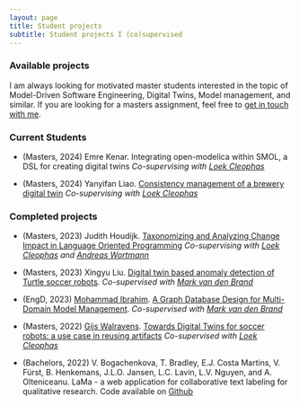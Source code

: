 ```yaml
---
layout: page
title: Student projects
subtitle: Student projects I (co)supervised
---
```


### Available projects

I am always looking for motivated master students interested in the topic of Model-Driven Software Engineering, Digital Twins, Model management, and similar. If you are looking for a masters assignment, feel free to [get in touch with me](https://research.tue.nl/en/persons/hossain-muhammad-muctadir).

### Current Students

- (Masters, 2024) Emre Kenar. Integrating open-modelica within SMOL, a DSL for creating digital twins _Co-supervising with [Loek Cleophas](https://loekcleophas.github.io/aboutme/)_

- (Masters, 2024) Yanyifan Liao. [Consistency management of a brewery digital twin](/files/assignments/2024_brewery_dt_consistency.pdf) _Co-supervising with [Loek Cleophas](https://loekcleophas.github.io/aboutme/)_

### Completed projects

- (Masters, 2023) Judith Houdijk. [Taxonomizing and Analyzing Change Impact in Language Oriented Programming](https://research.tue.nl/en/studentTheses/taxonomizing-and-analyzing-change-impact-in-language-oriented-pro) _Co-supervising with [Loek Cleophas](https://loekcleophas.github.io/aboutme/) and [Andreas Wortmann](https://awortmann.github.io/)_

- (Masters, 2023) Xingyu Liu. [Digital twin based anomaly detection of Turtle soccer robots](https://research.tue.nl/en/studentTheses/digital-twin-based-anomaly-detection-of-turtle-soccer-robots). _Co-supervised with [Mark van den Brand](https://research.tue.nl/en/persons/mark-gj-van-den-brand)_

- (EngD, 2023) [Mohammad Ibrahim](https://www.linkedin.com/in/m-ibrahim-se/). [A Graph Database Design for Multi-Domain Model Management](https://research.tue.nl/en/publications/a-graph-database-design-for-multi-domain-model-management). _Co-supervised with [Mark van den Brand](https://research.tue.nl/en/persons/mark-gj-van-den-brand)_

- (Masters, 2022)  [Gijs Walravens](https://nl.linkedin.com/in/gijs-walravens). [Towards Digital Twins for soccer robots: a use case in reusing artifacts](https://research.tue.nl/en/studentTheses/towards-digital-twins-for-soccer-robots-a-use-case-in-reusing-art) _Co-supervised with [Loek Cleophas](https://loekcleophas.github.io/aboutme/)_

- (Bachelors, 2022) V. Bogachenkova, T. Bradley, E.J. Costa Martins, V. Fürst, B. Henkemans, J.L.O. Jansen, L.C. Lavin, L.V. Nguyen, and A. Olteniceanu. LaMa - a web application for collaborative text labeling for qualitative research. Code available on [Github](https://github.com/muctadir/lama)

